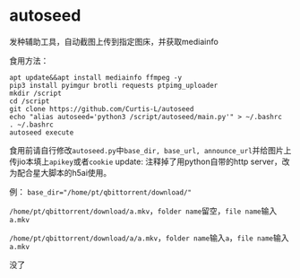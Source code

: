 # autoseed
发种辅助工具，自动截图上传到指定图床，并获取mediainfo

食用方法：
```
apt update&&apt install mediainfo ffmpeg -y
pip3 install pyimgur brotli requests ptpimg_uploader
mkdir /script
cd /script
git clone https://github.com/Curtis-L/autoseed
echo "alias autoseed='python3 /script/autoseed/main.py'" > ~/.bashrc
. ~/.bashrc
autoseed execute
```

食用前请自行修改```autoseed.py```中```base_dir, base_url, announce_url```并给图片上传jio本填上```apikey```或者```cookie```
update: 注释掉了用python自带的http server，改为配合星大脚本的h5ai使用。





例：
```base_dir="/home/pt/qbittorrent/download/"```

```/home/pt/qbittorrent/download/a.mkv```，```folder name```留空，```file name```输入```a.mkv```

```/home/pt/qbittorrent/download/a/a.mkv```，```folder name```输入```a```，```file name```输入```a.mkv```





没了
